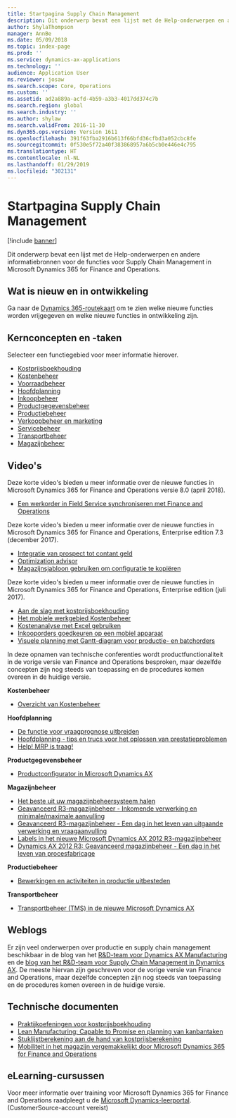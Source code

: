 ```yaml
---
title: Startpagina Supply Chain Management
description: Dit onderwerp bevat een lijst met de Help-onderwerpen en andere informatiebronnen voor de functies voor Supply Chain Management in Microsoft Dynamics 365 for Finance and Operations.
author: ShylaThompson
manager: AnnBe
ms.date: 05/09/2018
ms.topic: index-page
ms.prod: ''
ms.service: dynamics-ax-applications
ms.technology: ''
audience: Application User
ms.reviewer: josaw
ms.search.scope: Core, Operations
ms.custom: ''
ms.assetid: ad2a889a-acfd-4b59-a3b3-4017dd374c7b
ms.search.region: global
ms.search.industry: ''
ms.author: shylaw
ms.search.validFrom: 2016-11-30
ms.dyn365.ops.version: Version 1611
ms.openlocfilehash: 391f63fba2916b613f66bfd36cfbd3a052cbc8fe
ms.sourcegitcommit: 0f530e5f72a40f383868957a6b5cb0e446e4c795
ms.translationtype: HT
ms.contentlocale: nl-NL
ms.lasthandoff: 01/29/2019
ms.locfileid: "302131"
---
```

# <a name="supply-chain-management-home-page"></a>Startpagina Supply Chain Management

[!include [banner](includes/banner.md)]

Dit onderwerp bevat een lijst met de Help-onderwerpen en andere informatiebronnen voor de functies voor Supply Chain Management in Microsoft Dynamics 365 for Finance and Operations. 

## <a name="whats-new-and-in-development"></a>Wat is nieuw en in ontwikkeling
Ga naar de <a href="https://roadmap.dynamics.com/">Dynamics 365-routekaart</a> om te zien welke nieuwe functies worden vrijgegeven en welke nieuwe functies in ontwikkeling zijn. 

## <a name="core-concepts-and-tasks"></a>Kernconcepten en -taken

Selecteer een functiegebied voor meer informatie hierover.

- [Kostprijsboekhouding](../financials/cost-accounting/cost-accounting-home-page.md)
- [Kostenbeheer](cost-management/cost-management-home-page.md)  
- [Voorraadbeheer](inventory/inventory-home-page.md)
- [Hoofdplanning](master-planning/master-planning-home-page.md)
- [Inkoopbeheer](procurement/procurement-sourcing-overview.md)
- [Productgegevensbeheer](pim/product-information.md)
- [Productiebeheer](production-control/production-process-overview.md)
- [Verkoopbeheer en marketing](sales-marketing/overview-sales-marketing.md)
- [Servicebeheer](service-management/service-management-home-page.md)
- [Transportbeheer](transportation/transportation-management-overview.md)
- [Magazijnbeheer](warehousing/warehouse-configuration.md)

## <a name="videos"></a>Video's

Deze korte video's bieden u meer informatie over de nieuwe functies in Microsoft Dynamics 365 for Finance and Operations versie 8.0 (april 2018).

- [Een werkorder in Field Service synchroniseren met Finance and Operations](https://youtu.be/hAB4TDVMjxU)

Deze korte video's bieden u meer informatie over de nieuwe functies in Microsoft Dynamics 365 for Finance and Operations, Enterprise edition 7.3 (december 2017).

-  [Integratie van prospect tot contant geld](https://youtu.be/AVV9x5x-XCg) 
-  [Optimization advisor](https://www.youtube.com/watch?v=MRsAzgFCUSQ&t=4s)
-  [Magazijnsjabloon gebruiken om configuratie te kopiëren](https://www.youtube.com/watch?v=K2WIfFlqJYs&feature=youtu.be)

Deze korte video's bieden u meer informatie over de nieuwe functies in Microsoft Dynamics 365 for Finance and Operations, Enterprise edition (juli 2017).

-  [Aan de slag met kostprijsboekhouding](https://youtu.be/1pUDtJQZ8FU)
-  [Het mobiele werkgebied Kostenbeheer](https://youtu.be/imsuTg8rUVk)
-  [Kostenanalyse met Excel gebruiken](https://youtu.be/-HKHYdClvx8)
-  [Inkooporders goedkeuren op een mobiel apparaat](https://youtu.be/gZ-gOlJe7H8)
-  [Visuele planning met Gantt-diagram voor productie- en batchorders](https://youtu.be/BtbuShkGj4I)

In deze opnamen van technische conferenties wordt productfunctionaliteit in de vorige versie van Finance and Operations besproken, maar dezelfde concepten zijn nog steeds van toepassing en de procedures komen overeen in de huidige versie. 

**Kostenbeheer**

-  [Overzicht van Kostenbeheer](https://www.youtube.com/watch?v=vXzlC-mOBcg&feature=youtu.be)

**Hoofdplanning**

-  [De functie voor vraagprognose uitbreiden](https://www.youtube.com/watch?v=4OIKIXLiNjI&feature=youtu.be)
-  [Hoofdplanning - tips en trucs voor het oplossen van prestatieproblemen](https://youtu.be/7v8BPmEs9Dg)
-  [Help! MRP is traag!](https://youtu.be/RLXybx20B5o)

**Productgegevensbeheer**

-  [Productconfigurator in Microsoft Dynamics AX](https://youtu.be/zotrj3SbCl4)

**Magazijnbeheer** 

<!---  [Process inbound ASNs in Warehouse management](https://mix.office.com/watch/wpf78tr7rjuh)-->  
-  [Het beste uit uw magazijnbeheersysteem halen](https://www.youtube.com/watch?v=--_didmZKHo&t=10s)
-  [Geavanceerd R3-magazijnbeheer - Inkomende verwerking en minimale/maximale aanvulling](https://www.youtube.com/watch?v=z5_V5Eqlf5M&t=48s)
-  [Geavanceerd R3-magazijnbeheer - Een dag in het leven van uitgaande verwerking en vraagaanvulling](https://youtu.be/Og0gLlVp7jA)
-  [Labels in het nieuwe Microsoft Dynamics AX 2012 R3-magazijnbeheer](https://youtu.be/5w1MngVchBA)
-  [Dynamics AX 2012 R3: Geavanceerd magazijnbeheer - Een dag in het leven van procesfabricage](https://www.youtube.com/embed/QUxXUrN-7n4)

**Productiebeheer**

-  [Bewerkingen en activiteiten in productie uitbesteden](https://youtu.be/y1jrd3A_k70)

**Transportbeheer**

-  [Transportbeheer (TMS) in de nieuwe Microsoft Dynamics AX](https://youtu.be/jgmTgJIgEFQ)

## <a name="blogs"></a>Weblogs
Er zijn veel onderwerpen over productie en supply chain management beschikbaar in de blog van het <a href="https://blogs.msdn.microsoft.com/axmfg/">R&D-team voor Dynamics AX Manufacturing</a> en de <a href="https://blogs.msdn.microsoft.com/dynamicsaxscm/">blog van het R&D-team voor Supply Chain Management in Dynamics AX</a>. De meeste hiervan zijn geschreven voor de vorige versie van Finance and Operations, maar dezelfde concepten zijn nog steeds van toepassing en de procedures komen overeen in de huidige versie. 

## <a name="white-papers"></a>Technische documenten
-  <a href="https://mbs.microsoft.com/customersource/northamerica/AX/learning/documentation/white-papers/msd365optgtstcostacc/">Praktijkoefeningen voor kostprijsboekhouding</a> 
-  <a href="https://mbs.microsoft.com/customersource/northamerica/AX/learning/documentation/white-papers/leanmanufkanban365opt/">Lean Manufacturing: Capable to Promise en planning van kanbantaken</a> 
-  <a href="https://mbs.microsoft.com/customersource/northamerica/AX/learning/documentation/white-papers/365operationsbomcalsheet/">Stuklijstberekening aan de hand van kostprijsberekening</a>
-  <a href="https://mbs.microsoft.com/customersource/northamerica/365Enterprise/learning/documentation/white-papers/MobilityWarehouse/">Mobiliteit in het magazijn vergemakkelijkt door Microsoft Dynamics 365 for Finance and Operations</a>

## <a name="elearning-courses"></a>eLearning-cursussen
Voor meer informatie over training voor Microsoft Dynamics 365 for Finance and Operations raadpleegt u de <a href="https://mbspartner.microsoft.com/AX/LearningPlans/"> Microsoft Dynamics-leerportal</a>. (CustomerSource-account vereist) 


